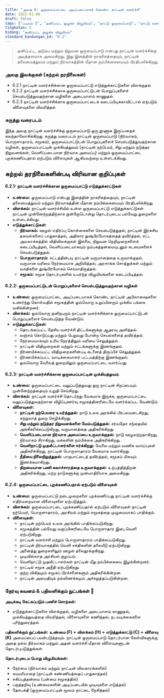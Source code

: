 ```yaml
---
title: "அலகு 6: ஒருமைப்பாட்டை அடிப்படையாகக் கொண்ட நாட்டின் வளர்ச்சி"
date: 2025-01-08
draft: false
tags: ["படிவம் 5", "தனிப்பட்ட ஒழுக்க விழுமியம்", "நாட்டு ஒருமைப்பாடு", "நாட்டு வளர்ச்சி", "இனத்தின் நாகரிகம்", "ஒருமைப்பாட்டுடனான தலைமைத்துவம்"]
tingkatan: 5
bidang: "தனிப்பட்ட ஒழுக்க விழுமியம்"
standard_kandungan_id: "6.2"
---
```


> தனிப்பட்ட, குடும்ப மற்றும் நிறுவன ஒருமைப்பாடு என்பது நாட்டின் வளர்ச்சிக்கு அடித்தளமாக அமைகிறது, இது இனத்தின் நாகரிகத்தையும், நாட்டின் தலைமைத்துவம் மற்றும் நிர்வாகத்தின் மீதான நம்பிக்கையையும் பிரதிபலிக்கிறது.

### அலகு இலக்குகள் (கற்றல் தரநிலைகள்)

- 6.2.1 நாட்டின் வளர்ச்சிக்கான ஒருமைப்பாட்டு எடுத்துக்காட்டுகளை விளக்குதல்
- 6.2.2 நாட்டின் வளர்ச்சிக்காக ஒருமைப்பாட்டுடன் பொறுப்புகளைச் செயல்படுத்துவதற்கான வழிகளை அடையாளம் காணுதல்
- 6.2.3 நாட்டின் வளர்ச்சிக்காக ஒருமைப்பாட்டைக் கடைப்பிடிக்காவிட்டால் ஏற்படும் விளைவுகளை விவரித்தல்

### கருத்து வரைபடம்

இந்த அலகு நாட்டின் வளர்ச்சிக்கு ஒருமைப்பாடு ஒரு தூணாக இருப்பதைக் கலந்தாலோசிக்கிறது. கருத்து வரைபடம் நாட்டின் ஒருமைப்பாடு (நிர்வாகம், பொருளாதாரம், சமூகம்), ஒருமைப்பாட்டுடன் பொறுப்புகளைச் செயல்படுத்துவதற்கான வழிகள், ஒருமைப்பாட்டின் முக்கியத்துவம் (நாட்டின் நற்பெயர், சிறு மற்றும் நடுத்தர நிறுவனங்கள், வெளிப்படையான நிர்வாக அமைப்பு) மற்றும் ஒருமைப்பாட்டை புறக்கணிப்பதால் ஏற்படும் விளைவுகள் ஆகியவற்றை உள்ளடக்கியது.

## கற்றல் தரநிலைகளின்படி விரிவான குறிப்புகள்

#### 6.2.1: நாட்டின் வளர்ச்சிக்கான ஒருமைப்பாட்டு எடுத்துக்காட்டுகள்

- **உண்மை:** ஒருமைப்பாடு என்பது இனத்தின் நாகரிகத்தையும், நாட்டின் தலைமைத்துவம் மற்றும் நிர்வாகத்தின் மீதான நம்பிக்கையையும் பிரதிபலிக்கிறது.
- **விளக்கம்:** நாட்டின் வளர்ச்சியில் உள்ள ஒருமைப்பாட்டு எடுத்துக்காட்டுகள் நாட்டின் முன்னேற்றத்திற்காக ஒன்றோடொன்று தொடர்புடைய பல்வேறு துறைகளை உள்ளடக்கியது.
- **எடுத்துக்காட்டுகள்:**
  - **நிர்வாகம்:** ஊழல் எதிர்ப்பு கொள்கைகளை செயல்படுத்துதல், நாட்டின் இரகசிய தகவல்களைப் பாதுகாத்தல், அதிகார துஷ்பிரயோகத்தைத் தவிர்த்தல், சட்ட அமலாக்கத்தில் விதிவிலக்குகள் இல்லை, நிறுவன நெறிமுறைகளைக் கடைப்பிடித்தல், வெளிப்படையாகவும் நம்பகத்தன்மையுடனும் கடமைகளைச் செயல்படுத்துதல்.
  - **பொருளாதாரம்:** சட்டத்தின்படி நாட்டின் வருமானத்தை உருவாக்குதல், வருமான வரியை நேர்மையாக அறிவித்தல், அரசாங்க சொத்துக்கள் மற்றும் வசதிகளை துஷ்பிரயோகம் செய்யாதிருத்தல்.
  - **சமூகம்:** சமூக தொடர்புகளில் உயர்ந்த விழுமியங்களை கடைப்பிடித்தல்.

#### 6.2.2: ஒருமைப்பாட்டுடன் பொறுப்புகளைச் செயல்படுத்துவதற்கான வழிகள்

- **உண்மை:** ஒருமைப்பாட்டை அடிப்படையாகக் கொண்ட நாட்டின் அபிலாஷைகளை உணர்ந்து கொள்வதில் சமூகத்தின் ஒவ்வொரு உறுப்பினரும் முக்கிய பங்கை வகிக்கின்றனர்.
- **விளக்கம்:** ஒவ்வொரு தனிநபரும் நாட்டின் வளர்ச்சிக்காக ஒருமைப்பாட்டுடன் பொறுப்புகளைச் செயல்படுத்த வேண்டும்.
- **எடுத்துக்காட்டுகள்:**
  - தொடங்கப்பட்ட தேசிய வளர்ச்சி திட்டங்களுக்கு ஆதரவு அளித்தல்.
  - லஞ்சம் கொடுப்பது மற்றும் பெறுவது போன்ற செயல்களைத் தவிர்த்தல்.
  - நேர்மையாகவும் உரிய நேரத்திலும் வரியை செலுத்துதல்.
  - நாட்டின் விதிமுறைகள் மற்றும் சட்டங்களுக்கு இணங்குதல்.
  - நிர்ணயிக்கப்பட்ட விதிமுறைகளின்படி கடனைத் திருப்பிச் செலுத்துதல்.
  - நிர்ணயிக்கப்பட்ட வாடிக்கையாளர் பட்டயத்திற்கு இணங்குதல்.
  - ஒவ்வொரு வேலைத் துறையிலும் ஒருமைப்பாட்டை வளர்ப்பது.

#### 6.2.3: நாட்டின் வளர்ச்சிக்கான ஒருமைப்பாட்டின் முக்கியத்துவம்

- **உண்மை:** ஒருமைப்பாட்டை வலுப்படுத்துவது ஒரு நாட்டின் சிறப்பையும் முன்னேற்றத்தையும் உறுதி செய்கிறது.
- **விளக்கம்:** நாட்டின் வளர்ச்சி தொடர்ந்து வேகமாக இருக்க, ஒருமைப்பாட்டை வலுப்படுத்துவதற்கான விழிப்புணர்வு சமூகத்தினரிடையே வளர்க்கப்பட வேண்டும்.
- **விளைவுகள்:**
  - **நாட்டின் நற்பெயரை உயர்த்துதல்:** நாடு உலக அரங்கில் பிரபலமடைகிறது, சுற்றுலாத் துறை செழிக்கிறது.
  - **சிறு மற்றும் நடுத்தர நிறுவனங்களை மேம்படுத்துதல்:** சர்வதேச சந்தையில் அங்கீகரிக்கப்படுகிறது, வருமானத்தை அதிகரிக்கிறது.
  - **வெளிப்படையான நிர்வாக அமைப்பை உருவாக்குதல்:** நாடு ஊழலற்றதாகிறது, நிர்வாகம் சீராகிறது, மக்களின் நம்பிக்கை அதிகரிக்கிறது.
  - **வெளிநாட்டு முதலீட்டாளர்களை ஈர்க்கிறது:** வேலை மற்றும் வணிக வாய்ப்புகள் அதிகரிக்கிறது, நாட்டின் பொருளாதாரம் வேகமாக வளர்கிறது.
  - **நீதியை நிலைநிறுத்துதல்:** பாகுபாட்டைத் தவிர்த்தல், சமூகம் மிகவும் இணக்கமாகிறது.
  - **திறமையான பணி கலாச்சாரத்தை உருவாக்குதல்:** உற்பத்தித்திறன் அதிகரிக்கிறது, மற்ற நாடுகளுக்கு முன்மாதிரியாக அமைகிறது.

#### 6.2.4: ஒருமைப்பாட்டை புறக்கணிப்பதால் ஏற்படும் விளைவுகள்

- **உண்மை:** ஒருமைப்பாட்டு நடைமுறைகளை புறக்கணிப்பது நாட்டின் வளர்ச்சிக்கு எதிர்மறையான விளைவுகளை ஏற்படுத்தும்.
- **விளக்கம்:** ஒருமைப்பாட்டை புறக்கணிப்பதால் ஏற்படும் விளைவுகள் நாட்டின் நற்பெயர், பொருளாதாரம், அரசியல் மற்றும் சமூகத்தை முழுமையாகப் பாதிக்கும்.
- **விளைவுகள்:**
  - நாட்டின் நற்பெயர் உலக அரங்கில் பாதிக்கப்படுகிறது.
  - சமூகத்தின் பல்வேறு வகுப்பினரிடையே பொருளாதார இடைவெளி ஏற்படுகிறது.
  - நாட்டின் வளர்ச்சி மற்றும் பொருளாதாரம் பாதிக்கப்படுகிறது.
  - நாட்டின் நிர்வாகத்தில் வெளி சக்திகளின் தலையீடு ஏற்படுகிறது.
  - அனைத்து துறைகளிலும் ஊழல் தலைதூக்குகிறது.
  - முடிவில்லாத அரசியல் குழப்பம்.
  - வெளிநாட்டு முதலீட்டாளர்கள் நாட்டின் மீது நம்பிக்கையை இழக்கின்றனர்.
  - நாட்டில் சமூக அநீதி ஏற்படுகிறது.
  - குற்ற விகிதமும் சமூகப் பிரச்சனைகளும் அதிகரிக்கின்றன.
  - நாட்டின் அமைதியும் நல்லிணக்கமும் அச்சுறுத்தப்படுகின்றன.

### தேர்வு கவனம் & பதிலளிக்கும் நுட்பங்கள் 📝

**அடிக்கடி கேட்கப்படும் பணிச் சொற்கள்:**
- எடுத்துக்காட்டுகளை விளக்குதல், வழிகளை அடையாளம் காணுதல், முக்கியத்துவத்தை விவரித்தல், விளைவுகளை கணித்தல், நடவடிக்கைகளை பரிந்துரைத்தல்

**பதிலளிக்கும் நுட்பங்கள்:**
**உண்மை (F) + விளக்கம் (H) + எடுத்துக்காட்டு (C) + விளைவு (K)** அமைப்பைப் பயன்படுத்தவும். நாட்டின் ஒருமைப்பாடு தொடர்பான கேள்விகளுக்கு, அதை நல்ல நிர்வாகம் மற்றும் அதன் வளர்ச்சி மீதான விளைவுகளுடன் தொடர்புபடுத்துங்கள்.

**தொடர்புடைய பொது விழுமியங்கள்:**
- நேர்மை (நிர்வாகம் மற்றும் நாட்டின் விவகாரங்களில்)
- சுயமரியாதை (நாட்டின் கண்ணியத்தைப் பாதுகாத்தல்)
- சகிப்புத்தன்மை (பன்மை சமூகத்தில்)
- பகுத்தறிவு (உண்மைகளின் அடிப்படையில் முடிவுகளை எடுத்தல்)
- தேசபக்தி (ஒருமைப்பாட்டின் மூலம் நாட்டை நேசித்தல்)